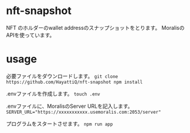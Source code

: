 # nft-snapshot
NFT のホルダーのwallet addressのスナップショットをとります。
MoralisのAPIを使っています。
# usage

必要ファイルをダウンロードします。
`git clone https://github.com/HayattiQ/nft-snapshot
 npm install`

.envファイルを作成します。
`touch .env`

.envファイルに、MoralisのServer URLを記入します。
`SERVER_URL="https://xxxxxxxxxxx.usemoralis.com:2053/server"`

プログラムをスタートさせます。
`npm run app`